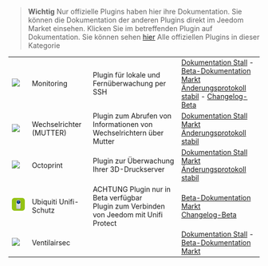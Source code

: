 
>**Wichtig**
>Nur offizielle Plugins haben hier ihre Dokumentation. Sie können die Dokumentation der anderen Plugins direkt im Jeedom Market einsehen. Klicken Sie im betreffenden Plugin auf Dokumentation.
>Sie können sehen [hier](https://market.jeedom.com/index.php?v=d&p=market&type=plugin&categorie=monitoring) Alle offiziellen Plugins in dieser Kategorie


| | | | |
|--- | --- | --- | ---|
|<img src="monitoring2/monitoring2_icon.png" class="pluginLogo" width="100" />|Monitoring|Plugin für lokale und Fernüberwachung per SSH|[Dokumentation Stall](monitoring2/index.md) - [Beta-Dokumentation](monitoring2/beta/index.md)<br/>[Markt](https://market.jeedom.com/index.php?v=d&p=market_display&id=3317)<br/>[Änderungsprotokoll stabil](monitoring2/changelog.md) - [Changelog-Beta](monitoring2/beta/changelog.md)|
|<img src="nut/nut_icon.png" class="pluginLogo" width="100" />|Wechselrichter (MUTTER)|Plugin zum Abrufen von Informationen von Wechselrichtern über Mutter|[Dokumentation Stall](nut/index.md)<br/>[Markt](https://market.jeedom.com/index.php?v=d&p=market_display&id=1500)<br/>[Änderungsprotokoll stabil](nut/changelog.md)|
|<img src="octoprint/octoprint_icon.png" class="pluginLogo" width="100" />|Octoprint|Plugin zur Überwachung Ihrer 3D-Druckserver|[Dokumentation Stall](octoprint/index.md)<br/>[Markt](https://market.jeedom.com/index.php?v=d&p=market_display&id=3295)<br/>[Änderungsprotokoll stabil](octoprint/changelog.md)|
|<img src="unifiprotect/beta/unifiprotect_icon.png" class="pluginLogo" width="100" />|Ubiquiti Unifi-Schutz|ACHTUNG Plugin nur in Beta verfügbar<br/>Plugin zum Verbinden von Jeedom mit Unifi Protect|[Beta-Dokumentation](unifiprotect/beta/index.md)<br/>[Markt](https://market.jeedom.com/index.php?v=d&p=market_display&id=4188)<br/>[Changelog-Beta](unifiprotect/beta/changelog.md)|
|<img src="ventilairsec/ventilairsec_icon.png" class="pluginLogo" width="100" />|Ventilairsec||[Dokumentation Stall](ventilairsec/index.md) - [Beta-Dokumentation](ventilairsec/beta/index.md)<br/>[Markt](https://market.jeedom.com/index.php?v=d&p=market_display&id=3895)|
